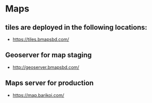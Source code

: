 # Maps

## tiles are deployed in the following locations:

- https://tiles.bmapsbd.com/

## Geoserver for map staging

- http://geoserver.bmapsbd.com/

## Maps server for production

- https://map.barikoi.com/